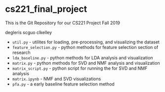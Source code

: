 # cs221_final_project

This is the Git Repository for our CS221 Project Fall 2019

degleris scguo clkelley

* `util.py` - utilites for loading, pre-processing, and visualizing the dataset
* `feature_selection.py` - python methods for feature selection section of research
* `lda_baseline.py` - python methods for LDA analysis and visualization
* `matrix.py` - python methods for SVD and NMF analysis and visualization
* `matrix_script.py` - python script for running the for SVD and NMF analysis
* `matrix.ipynb` - NMF and SVD visualizations
* `pfa.py` - a early baseline feature selection method

